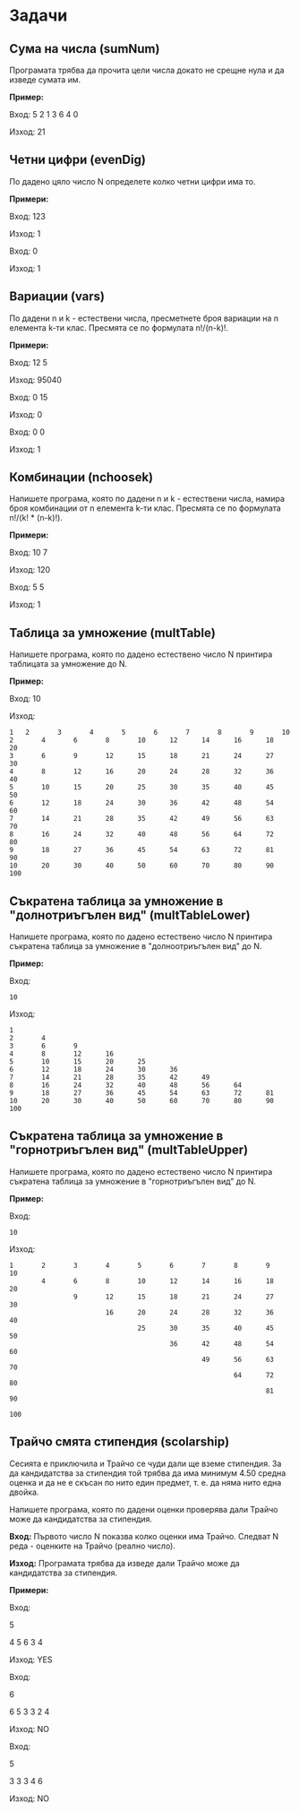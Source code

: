 # Задачи

## Сума на числа (sumNum)

Програмата трябва да прочита цели числа докато не срещне нула и да изведе сумата им.

**Пример:**

Вход: 5 2 1 3 6 4 0

Изход: 21

## Четни цифри (evenDig)
По дадено цяло число N определете колко четни цифри има то.

**Примери:**

Вход: 123

Изход: 1

Вход: 0

Изход: 1

## Вариации (vars)

По дадени n и k - естествени числа, пресметнете броя вариации на n елемента k-ти клас. Пресмята се по формулата n!/(n-k)!.

**Примери:**

Вход: 12 5

Изход: 95040

Вход: 0 15

Изход: 0

Вход: 0 0

Изход: 1

## Комбинации (nchoosek)

Напишете програма, която по дадени n и k - естествени числа, намира броя комбинации от n елемента k-ти клас. Пресмята се по формулата n!/(k! * (n-k)!).

**Примери:**

Вход: 10 7

Изход: 120

Вход: 5 5

Изход: 1

## Таблица за умножение (multTable)

Напишете програма, която по дадено естествено число N принтира таблицата за умножение до N.

**Пример:**

Вход: 10

Изход:

	1	2       3       4       5       6       7       8       9       10
	2       4       6       8       10      12      14      16      18      20
	3       6       9       12      15      18      21      24      27      30
	4       8       12      16      20      24      28      32      36      40
	5       10      15      20      25      30      35      40      45      50
	6       12      18      24      30      36      42      48      54      60
	7       14      21      28      35      42      49      56      63      70
	8       16      24      32      40      48      56      64      72      80
	9       18      27      36      45      54      63      72      81      90
	10      20      30      40      50      60      70      80      90      100

## Съкратена таблица за умножение в "долнотриъгълен вид" (multTableLower)

Напишете програма, която по дадено естествено число N принтира съкратена таблица за умножение в "долноотриъгълен вид" до N.

**Пример:**

Вход: 

	10

Изход:

	1
	2       4
	3       6       9
	4       8       12      16
	5       10      15      20      25
	6       12      18      24      30      36
	7       14      21      28      35      42      49
	8       16      24      32      40      48      56      64
	9       18      27      36      45      54      63      72      81
	10      20      30      40      50      60      70      80      90      100
	

## Съкратена таблица за умножение в "горнотриъгълен вид" (multTableUpper)

Напишете програма, която по дадено естествено число N принтира съкратена таблица за умножение в "горнотриъгълен вид" до N.

**Пример:**

Вход: 

	10

Изход:

	1       2       3       4       5       6       7       8       9       10
       		4       6       8       10      12      14      16      18      20
                	9       12      15      18      21      24      27      30
                        	16      20      24      28      32      36      40
                                	25      30      35      40      45      50
                                        	36      42      48      54      60
                                                	49      56      63      70
                                                       		64      72      80
                                                                	81      90
                                                                        	100

## Трайчо смята стипендия (scolarship)

Сесията е приключила и Трайчо се чуди дали ще вземе стипендия. За да кандидатства за стипендия той трябва да има минимум 4.50 средна оценка и да не е скъсан по нито един предмет, т. е. да няма нито една двойка.

Напишете програма, която по дадени оценки проверява дали Трайчо може да кандидатства за стипендия.

**Вход:** Първото число N показва колко оценки има Трайчо. Следват N реда - оценките на Трайчо (реално число).

**Изход:** Програмата трябва да изведе дали Трайчо може да кандидатства за стипендия.

**Примери:**

Вход: 

5 

4 5 6 3 4

Изход: YES

Вход:

6

6 5 3 3 2 4

Изход: NO

Вход:

5

3 3 3 4 6

Изход: NO
